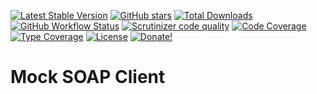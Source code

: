 [![Latest Stable Version](https://img.shields.io/packagist/v/loophp/mock-soapclient.svg?style=flat-square)](https://packagist.org/packages/loophp/mock-soapclient)
 [![GitHub stars](https://img.shields.io/github/stars/loophp/mock-soapclient.svg?style=flat-square)](https://packagist.org/packages/loophp/mock-soapclient)
 [![Total Downloads](https://img.shields.io/packagist/dt/loophp/mock-soapclient.svg?style=flat-square)](https://packagist.org/packages/loophp/mock-soapclient)
 [![GitHub Workflow Status](https://img.shields.io/github/workflow/status/loophp/mock-soapclient/Continuous%20Integration?style=flat-square)](https://github.com/loophp/mock-soapclient/actions)
 [![Scrutinizer code quality](https://img.shields.io/scrutinizer/quality/g/loophp/mock-soapclient/master.svg?style=flat-square)](https://scrutinizer-ci.com/g/loophp/mock-soapclient/?branch=master)
 [![Code Coverage](https://img.shields.io/scrutinizer/coverage/g/loophp/mock-soapclient/master.svg?style=flat-square)](https://scrutinizer-ci.com/g/loophp/mock-soapclient/?branch=master)
 [![Type Coverage](https://shepherd.dev/github/loophp/mock-soapclient/coverage.svg)](https://shepherd.dev/github/loophp/mock-soapclient)
 [![License](https://img.shields.io/packagist/l/loophp/mock-soapclient.svg?style=flat-square)](https://packagist.org/packages/loophp/mock-soapclient)
 [![Donate!](https://img.shields.io/badge/Donate-Paypal-brightgreen.svg?style=flat-square)](https://paypal.me/drupol)
 
# Mock SOAP Client
